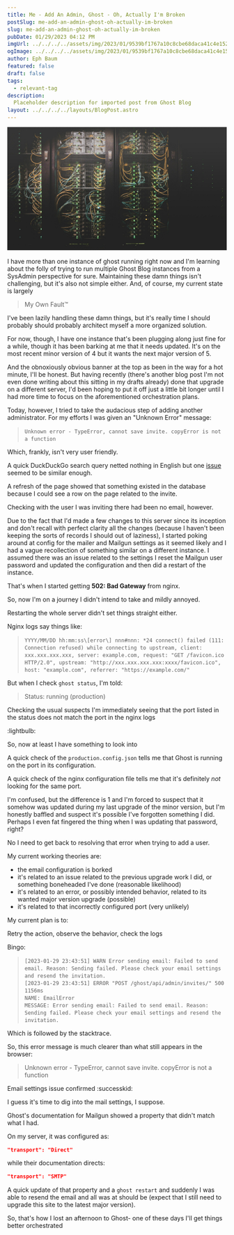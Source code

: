 ```yaml
---
title: Me - Add An Admin, Ghost - Oh, Actually I'm Broken
postSlug: me-add-an-admin-ghost-oh-actually-im-broken
slug: me-add-an-admin-ghost-oh-actually-im-broken
pubDate: 01/29/2023 04:12 PM
imgUrl: ../../../../assets/img/2023/01/9539bf1767a10c8cbe68daca41c4e1528b9cbead.jpeg
ogImage: ../../../../assets/img/2023/01/9539bf1767a10c8cbe68daca41c4e1528b9cbead.jpeg
author: Eph Baum
featured: false
draft: false
tags:
  - relevant-tag
description:
  Placeholder description for imported post from Ghost Blog
layout: ../../../../layouts/BlogPost.astro
---
```


![Featured Image](../../../../assets/img/2023/01/9539bf1767a10c8cbe68daca41c4e1528b9cbead.jpeg)

I have more than one instance of ghost running right now and I'm learning about the folly of trying to run multiple Ghost Blog instances from a SysAdmin perspective for sure. Maintaining these damn things isn't challenging, but it's also not simple either. And, of course, my current state is largely

> My Own Fault™

I've been lazily handling these damn things, but it's really time I should probably should probably architect myself a more organized solution.

For now, though, I have one instance that's been plugging along just fine for a while, though it has been barking at me that it needs updated. It's on the most recent minor version of 4 but it wants the next major version of 5.

And the obnoxiously obvious banner at the top as been in the way for a hot minute, I'll be honest. But having recently (there's another blog post I'm not even done writing about this sitting in my drafts already) done that upgrade on a different server, I'd been hoping to put it off just a little bit longer until I had more time to focus on the aforementioned orchestration plans.

Today, however, I tried to take the audacious step of adding another administrator. For my efforts I was given an "Unknown Error" message:

> `Unknown error - TypeError, cannot save invite. copyError is not a function`

Which, frankly, isn't very user friendly.

A quick DuckDuckGo search query netted nothing in English but one [issue](https://github.com/JuanF998/Ghost_ABP_Kraken/issues/9) seemed to be similar enough.

A refresh of the page showed that something existed in the database because I could see a row on the page related to the invite.

Checking with the user I was inviting there had been no email, however.

Due to the fact that I'd made a few changes to this server since its inception and don't recall with perfect clarity all the changes (because I haven't been keeping the sorts of records I should out of laziness), I started poking around at config for the mailer and Mailgun settings as it seemed likely and I had a vague recollection of something similar on a different instance. I assumed there was an issue related to the settings I reset the Mailgun user password and updated the configuration and then did a restart of the instance.

That's when I started getting **502: Bad Gateway** from nginx.

So, now I'm on a journey I didn't intend to take and mildly annoyed.

Restarting the whole server didn't set things straight either.

Nginx logs say things like:

> `YYYY/MM/DD hh:mm:ss\[error\] nnn#nnn: *24 connect() failed (111: Connection refused) while connecting to upstream, client: xxx.xxx.xxx.xxx, server: example.com, request: "GET /favicon.ico HTTP/2.0", upstream: "http://xxx.xxx.xxx.xxx:xxxx/favicon.ico", host: "example.com", referrer: "https://example.com/"`

But when I check `ghost status`, I'm told:

> Status: running (production)

Checking the usual suspects I'm immediately seeing that the port listed in the status does not match the port in the nginx logs

:lightbulb:

So, now at least I have something to look into

A quick check of the `production.config.json` tells me that Ghost is running on the port in its configuration.

A quick check of the nginx configuration file tells me that it's definitely _not_ looking for the same port.

I'm confused, but the difference is 1 and I'm forced to suspect that it somehow was updated during my last upgrade of the minor version, but I'm honestly baffled and suspect it's possible I've forgotten something I did. Perhaps I even fat fingered the thing when I was updating that password, right?

No I need to get back to resolving that error when trying to add a user.

My current working theories are:

* the email configuration is borked
* it's related to an issue related to the previous upgrade work I did, or something boneheaded I've done (reasonable likelihood)
* it's related to an error, or possibly intended behavior, related to its wanted major version upgrade (possible)
* it's related to that incorrectly configured port (very unlikely)

My current plan is to:

Retry the action, observe the behavior, check the logs

Bingo:

> `[2023-01-29 23:43:51] WARN Error sending email: Failed to send email. Reason: Sending failed. Please check your email settings and resend the invitation.`  
> `[2023-01-29 23:43:51] ERROR "POST /ghost/api/admin/invites/" 500 1156ms`  
> `NAME: EmailError`  
> `MESSAGE: Error sending email: Failed to send email. Reason: Sending failed. Please check your email settings and resend the invitation.`

Which is followed by the stacktrace.

So, this error message is much clearer than what still appears in the browser:

> Unknown error - TypeError, cannot save invite. copyError is not a function

Email settings issue confirmed :successkid:

I guess it's time to dig into the mail settings, I suppose.

Ghost's documentation for Mailgun showed a property that didn't match what I had.

On my server, it was configured as:

```json
"transport": "Direct"
```

while their documentation directs:

```json
"transport": "SMTP"
```

A quick update of that property and a `ghost restart` and suddenly I was able to resend the email and all was at should be (expect that I still need to upgrade this site to the latest major version).

So, that's how I lost an afternoon to Ghost- one of these days I'll get things better orchestrated
